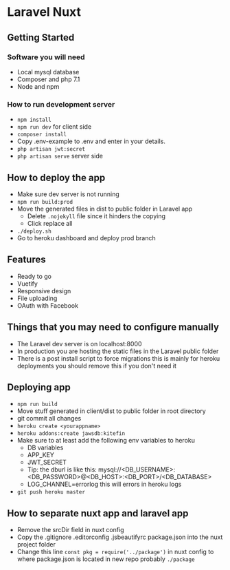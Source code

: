 # Laravel Nuxt

## Getting Started
### Software you will need
* Local mysql database
* Composer and php 7.1
* Node and npm 

### How to run development server
* `npm install`
* `npm run dev` for client side
* `composer install` 
* Copy .env-example to .env and enter in your details. 
* `php artisan jwt:secret`
* `php artisan serve` server side

## How to deploy the app
* Make sure dev server is not running
* `npm run build:prod`
* Move the generated files in dist to public folder in Laravel app
  * Delete `.nojekyll` file since it hinders the copying
  * Click replace all
* `./deploy.sh`
* Go to heroku dashboard and deploy prod branch

## Features
* Ready to go
* Vuetify
* Responsive design
* File uploading
* OAuth with Facebook

## Things that you may need to configure manually
* The Laravel dev server is on localhost:8000
* In production you are hosting the static files in the Laravel public folder
* There is a post install script to force migrations this is mainly for heroku deployments you should remove this if you don't need it

## Deploying app
* `npm run build`
* Move stuff generated in client/dist to public folder in root directory
* git commit all changes
* `heroku create <yourappname>`
* `heroku addons:create jawsdb:kitefin`
* Make sure to at least add the following env variables to heroku
  * DB variables
  * APP_KEY
  * JWT_SECRET
  * Tip: the dburl is like this: mysql://<DB_USERNAME>:<DB_PASSWORD>@<DB_HOST>:<DB_PORT>/<DB_DATABASE>
  * LOG_CHANNEL=errorlog this will errors in heroku logs
* `git push heroku master`

## How to separate nuxt app and laravel app
* Remove the srcDir field in nuxt config
* Copy the .gitignore .editorconfig .jsbeautifyrc package.json into the nuxt project folder
* Change this line `const pkg = require('../package')` in nuxt config to where package.json is located in new repo probably `./package`